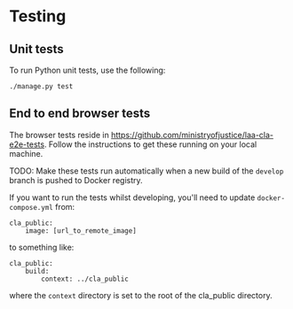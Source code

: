 # Testing

## Unit tests

To run Python unit tests, use the following:

    ./manage.py test

## End to end browser tests

The browser tests reside in https://github.com/ministryofjustice/laa-cla-e2e-tests. Follow the instructions to get these running on your local machine.

TODO: Make these tests run automatically when a new build of the `develop` branch is pushed to Docker registry.

If you want to run the tests whilst developing, you'll need to update `docker-compose.yml` from:

```
cla_public:
    image: [url_to_remote_image]
```

to something like:

```
cla_public:
    build:
        context: ../cla_public
```

where the `context` directory is set to the root of the cla_public directory.
